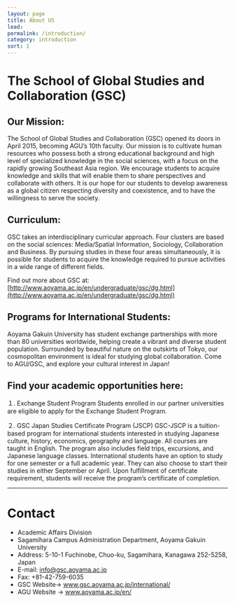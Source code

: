 ```yaml
---
layout: page
title: About US
lead: 
permalink: /introduction/
category: introduction
sort: 1
---
```



# The School of Global Studies and Collaboration (GSC)

## Our Mission:
The School of Global Studies and Collaboration (GSC) opened its doors in April 2015, becoming AGU’s 10th faculty. Our mission is to cultivate human resources who possess both a strong educational background and high level of specialized knowledge in the social sciences, with a focus on the rapidly growing Southeast Asia region. We encourage students to acquire knowledge and skills that will enable them to share perspectives and collaborate with others. It is our hope for our students to develop awareness as a global citizen respecting diversity and coexistence, and to have the willingness to serve the society.

## Curriculum:
GSC takes an interdisciplinary curricular approach. Four clusters are based on the social sciences: Media/Spatial Information, Sociology, Collaboration and Business. By pursuing studies in these four areas simultaneously, it is possible for students to acquire the knowledge required to pursue activities in a wide range of different fields.


Find out more about GSC at: [http://www.aoyama.ac.jp/en/undergraduate/gsc/dg.html](http://www.aoyama.ac.jp/en/undergraduate/gsc/dg.html)

## Programs for International Students:
Aoyama Gakuin University has student exchange partnerships with more than 80 universities worldwide, helping create a vibrant and diverse student population. Surrounded by beautiful nature on the outskirts of Tokyo, our cosmopolitan environment is ideal for studying global collaboration. Come to AGU/GSC, and explore your cultural interest in Japan!

## Find your academic opportunities here:

１. Exchange Student Program
Students enrolled in our partner universities are eligible to apply for the Exchange Student Program.


２. GSC Japan Studies Certificate Program (JSCP)
GSC-JSCP is a tuition-based program for international students interested in studying Japanese culture, history, economics, geography and language. All courses are taught in English. The program also includes field trips, excursions, and Japanese language classes. International students have an option to study for one semester or a full academic year. They can also choose to start their studies in either September or April. Upon fulfillment of certificate requirement, students will receive the program’s certificate of completion.

---

# Contact
* Academic Affairs Division
* Sagamihara Campus Administration Department, Aoyama Gakuin University
* Address: 5-10-1 Fuchinobe, Chuo-ku, Sagamihara, Kanagawa 252-5258, Japan
* E-mail: info@gsc.aoyama.ac.jp
* Fax: +81-42-759-6035
* GSC Website-> www.gsc.aoyama.ac.jp/international/
* AGU Website -> www.aoyama.ac.jp/en/
